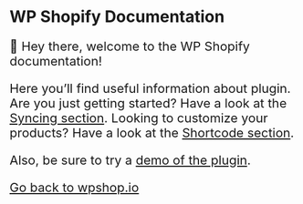 # WP Shopify Documentation

<p style="font-size: 22px;">👋 Hey there, welcome to the WP Shopify documentation!</p>

<p style="font-size: 22px;">Here you’ll find useful information about plugin. Are you just getting started? Have a look at the <a href="https://docs.wpshop.io/#/getting-started/syncing?utm_medium=docs&utm_source=homepage&utm_campaign=onboarding" target="_blank">Syncing section</a>. Looking to customize your products? Have a look at the <a href="https://docs.wpshop.io/#/shortcodes/wps_products?utm_medium=docs&utm_source=homepage&utm_campaign=onboarding" target="_blank">Shortcode section</a>.</p>

<p style="font-size: 22px;">Also, be sure to try a <a href="https://wpshop.io/features/#component-features-demo" target="_blank">demo of the plugin</a>.</p>

<p style="font-size: 22px;"><a href="https://wpshop.io?utm_medium=docs&utm_source=homepage&utm_campaign=onboarding" target="_blank">Go back to wpshop.io</a></p>

